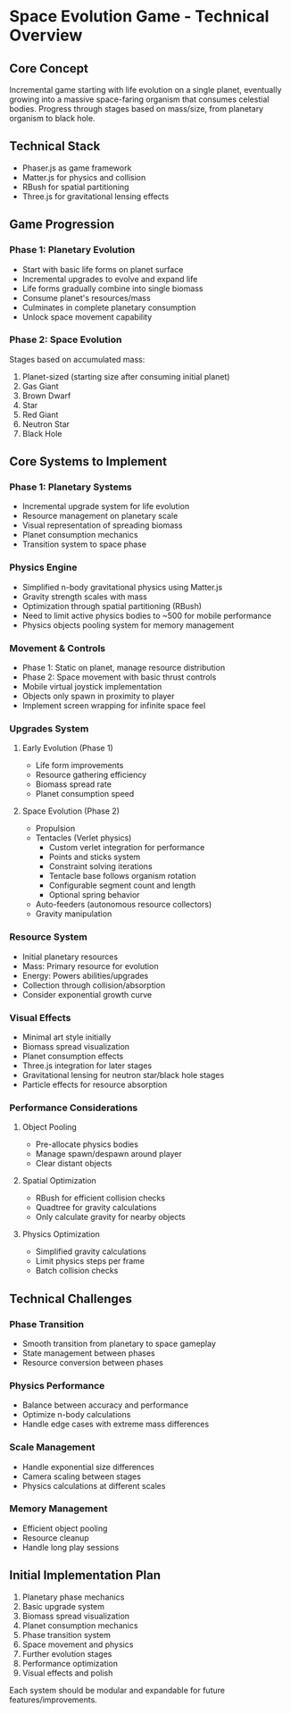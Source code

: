 # Space Evolution Game - Technical Overview

## Core Concept
Incremental game starting with life evolution on a single planet, eventually growing into a massive space-faring organism that consumes celestial bodies. Progress through stages based on mass/size, from planetary organism to black hole.

## Technical Stack
- Phaser.js as game framework
- Matter.js for physics and collision
- RBush for spatial partitioning
- Three.js for gravitational lensing effects

## Game Progression

### Phase 1: Planetary Evolution
- Start with basic life forms on planet surface
- Incremental upgrades to evolve and expand life
- Life forms gradually combine into single biomass
- Consume planet's resources/mass
- Culminates in complete planetary consumption
- Unlock space movement capability

### Phase 2: Space Evolution
Stages based on accumulated mass:
1. Planet-sized (starting size after consuming initial planet)
2. Gas Giant
3. Brown Dwarf
4. Star
5. Red Giant
6. Neutron Star
7. Black Hole

## Core Systems to Implement

### Phase 1: Planetary Systems
- Incremental upgrade system for life evolution
- Resource management on planetary scale
- Visual representation of spreading biomass
- Planet consumption mechanics
- Transition system to space phase

### Physics Engine
- Simplified n-body gravitational physics using Matter.js
- Gravity strength scales with mass
- Optimization through spatial partitioning (RBush)
- Need to limit active physics bodies to ~500 for mobile performance
- Physics objects pooling system for memory management

### Movement & Controls
- Phase 1: Static on planet, manage resource distribution
- Phase 2: Space movement with basic thrust controls
- Mobile virtual joystick implementation
- Objects only spawn in proximity to player
- Implement screen wrapping for infinite space feel

### Upgrades System
1. Early Evolution (Phase 1)
   - Life form improvements
   - Resource gathering efficiency
   - Biomass spread rate
   - Planet consumption speed

2. Space Evolution (Phase 2)
   - Propulsion
   - Tentacles (Verlet physics)
     * Custom verlet integration for performance
     * Points and sticks system
     * Constraint solving iterations
     * Tentacle base follows organism rotation
     * Configurable segment count and length
     * Optional spring behavior
   - Auto-feeders (autonomous resource collectors)
   - Gravity manipulation

### Resource System
- Initial planetary resources
- Mass: Primary resource for evolution
- Energy: Powers abilities/upgrades
- Collection through collision/absorption
- Consider exponential growth curve

### Visual Effects
- Minimal art style initially
- Biomass spread visualization
- Planet consumption effects
- Three.js integration for later stages
- Gravitational lensing for neutron star/black hole stages
- Particle effects for resource absorption

### Performance Considerations
1. Object Pooling
   - Pre-allocate physics bodies
   - Manage spawn/despawn around player
   - Clear distant objects

2. Spatial Optimization
   - RBush for efficient collision checks
   - Quadtree for gravity calculations
   - Only calculate gravity for nearby objects

3. Physics Optimization
   - Simplified gravity calculations
   - Limit physics steps per frame
   - Batch collision checks

## Technical Challenges

### Phase Transition
- Smooth transition from planetary to space gameplay
- State management between phases
- Resource conversion between phases

### Physics Performance
- Balance between accuracy and performance
- Optimize n-body calculations
- Handle edge cases with extreme mass differences

### Scale Management
- Handle exponential size differences
- Camera scaling between stages
- Physics calculations at different scales

### Memory Management
- Efficient object pooling
- Resource cleanup
- Handle long play sessions

## Initial Implementation Plan
1. Planetary phase mechanics
2. Basic upgrade system
3. Biomass spread visualization
4. Planet consumption mechanics
5. Phase transition system
6. Space movement and physics
7. Further evolution stages
8. Performance optimization
9. Visual effects and polish

Each system should be modular and expandable for future features/improvements.

